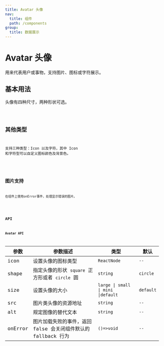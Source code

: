 ```yaml
---
title: Avatar 头像
nav:
  title: 组件
  path: /components
group:
  title: 数据展示
---
```


# Avatar 头像

用来代表用户或事物，支持图片、图标或字符展示。

## 基本用法

头像有四种尺寸，两种形状可选。

<code src="./demo/basic.tsx" />

## 其他类型

支持三种类型：Icon 以及字符，其中 Icon 和字符型可以自定义图标颜色及背景色。

<code src="./demo/other.tsx" />

## 图片支持

在组件上使用onError事件，处理显示错误的图片。

<code src="./demo/image.tsx" />

## API

### Avatar API

| 参数        | 参数描述      | 类型                                       | 默认   |
| ----------- | ---------------- | ------------------------------------------ | --------- |
| icon        | 设置头像的图标类型	         | `ReactNode`  | `--` |
| shape    | 指定头像的形状 `square` 正方形或者 `circle` 圆| `string`| `circle`|
| size      | 设置头像的大小   | `large \| small \| mini \|default` | `default`   |
| src     |   图片类头像的资源地址 |               `string`                | `--`   |
| alt        | 规定图像的替代文本  | `string`  | `--`   |
| onError        | 图片加载失败的事件，返回 false 会关闭组件默认的 fallback 行为         | `()=>void`  | `--`   |
